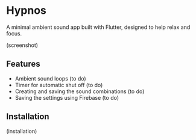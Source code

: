 # Hypnos
A minimal ambient sound app built with Flutter, designed to help relax and focus.

(screenshot)

## Features
- Ambient sound loops (to do)
- Timer for automatic shut off (to do)
- Creating and saving the sound combinations (to do)
- Saving the settings using Firebase (to do)

## Installation
(installation)